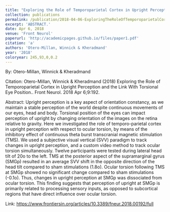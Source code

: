 ```yaml
---
title: "Exploring the Role of Temporoparietal Cortex in Upright Perception and the Link With Torsional Eye Position."
collection: publications
permalink: /publication/2018-04-06-ExploringTheRoleOfTemporoparietalCortexInUprightPerceptionAndTh
excerpt: 'ABSTRACT.'
date: Apr 6, 2018
venue: 'Front Neurol'
paperurl: 'http://academicpages.github.io/files/paper1.pdf'
citation: 'a'
authors: 'Otero-Millan, Winnick & Kheradmand'
year: '2018'
coloryear: 245,93,0,0.2
---
```


By: Otero-Millan, Winnick & Kheradmand

Citation: Otero-Millan, Winnick & Kheradmand (2018) Exploring the Role of Temporoparietal Cortex in Upright Perception and the Link With Torsional Eye Position.. Front Neurol. 2018 Apr 6;9:192. 

Abstract: Upright perception is a key aspect of orientation constancy, as we maintain a stable perception of the world despite continuous movements of our eyes, head and body. Torsional position of the eyes can impact perception of upright by changing orientation of the images on the retina relative to gravity. Here we investigated the role of temporo-parietal cortex in upright perception with respect to ocular torsion, by means of the inhibitory effect of continuous theta burst transcranial magnetic stimulation (TMS). We used a subjective visual vertical (SVV) paradigm to track changes in upright perception, and a custom video method to track ocular torsion simultaneously. Twelve participants were tested during lateral head tilt of 20o to the left. TMS at the posterior aspect of the supramarginal gyrus (SMGp) resulted in an average SVV shift in the opposite direction of the head tilt compared to sham stimulations (1.8o). Ocular torsion following TMS at SMGp showed no significant change compared to sham stimulations (-0.1o). Thus, changes in upright perception at SMGp was dissociated from ocular torsion. This finding suggests that perception of upright at SMGp is primarily related to processing sensory inputs, as opposed to subcortical regions that have direct influence over ocular torsion.

Link: https://www.frontiersin.org/articles/10.3389/fneur.2018.00192/full
